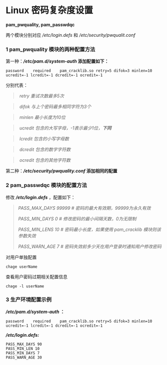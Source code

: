# Linux 密码复杂度设置

**pam_pwquality, pam_passwdqc** 

两个模块分别对应 */etc/login.defs* 和 */etc/security/pwqualit.conf*

### 1 pam_pwquality 模块的两种配置方法

第一种：***/etc/pam.d/system-auth* 添加配置如下：**

```shell
password	required	pam_cracklib.so retry=5 difok=3 minlen=10 ucredit=-1 lcredit=-1 dcredit=-1 ocredit=-1
```

分别代表：

>​	*retry		重试次数最多5次*

> ​	*difok		与上个密码最多相同字符为3个*

> ​	*minlen	 最小长度为10位*

>​	*ucredit	 包含的大写字母，-1表示最少1位，**下同***

> ​	*lcredit	   包含的小写字母数*

> ​	*dcredit	 包含的数字字符数*

> ​	*ocredit	 包含的其他字符数*

第二种：***/etc/security/pwquality.conf* 添加相同的配置**

### 2 pam_passwdqc 模块的配置方法

修改 ***/etc/login.defs*** ，配置如下：

> *PASS_MAX_DAYS 99999	# 密码的最大有效期，99999为永久有效*
>
> *PASS_MIN_DAYS 0	# 修改密码的最小间隔天数，0为无限制*
>
> *PASS_MIN_LENS 10	# 密码最小长度，如果使用 pam_cracklib 模块则该参数失效*
>
> *PASS_WARN_AGE 7	# 密码失效前多少天在用户登录时通知用户修改密码*	

对用户单独配置

```shell
chage userName
```

查看用户密码过期相关配置信息

```shell
chage -l userName
```



### 3 生产环境配置示例

***/etc/pam.d/system-auth* ：**

```shell
password	required	pam_cracklib.so retry=5 difok=3 minlen=10 ucredit=-1 lcredit=-1 dcredit=-1 ocredit=-1
```

***/etc/login.defs:***

```shell
PASS_MAX_DAYS 90
PASS_MIN_LEN 10
PASS_MIN_DAYS 7
PASS_WARN_AGE 30
```

